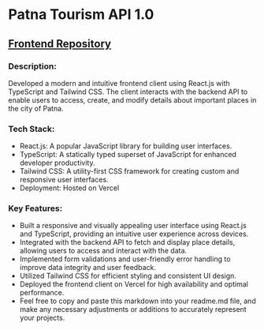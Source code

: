 # Patna Tourism API 1.0

## <u>Frontend Repository</u>

### Description: 
Developed a modern and intuitive frontend client using React.js with TypeScript and Tailwind CSS. The client interacts with the backend API to enable users to access, create, and modify details about important places in the city of Patna.

### Tech Stack:

* React.js: A popular JavaScript library for building user interfaces.
* TypeScript: A statically typed superset of JavaScript for enhanced developer productivity.
* Tailwind CSS: A utility-first CSS framework for creating custom and responsive user interfaces.
* Deployment: Hosted on Vercel

### Key Features:

* Built a responsive and visually appealing user interface using React.js and TypeScript, providing an intuitive user experience across devices.
* Integrated with the backend API to fetch and display place details, allowing users to access and interact with the data.
* Implemented form validations and user-friendly error handling to improve data integrity and user feedback.
* Utilized Tailwind CSS for efficient styling and consistent UI design.
* Deployed the frontend client on Vercel for high availability and optimal performance.
* Feel free to copy and paste this markdown into your readme.md file, and make any necessary adjustments or additions to accurately represent your projects.




